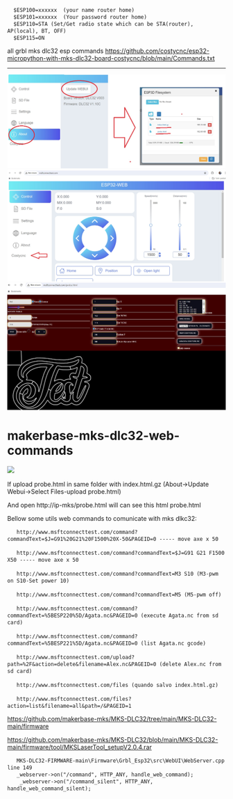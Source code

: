       $ESP100=xxxxxx  (your name router home)
      $ESP101=xxxxxx  (Your password router home)
      $ESP110=STA (Set/Get radio state which can be STA(router), AP(local), BT, OFF)
      $ESP115=ON
all grbl mks dlc32 esp commands https://github.com/costycnc/esp32-micropython-with-mks-dlc32-board-costycnc/blob/main/Commands.txt
<hr>

![](https://github.com/costycnc/makerbase-mks-dlc32-webui-custom-test-query-string-web-commands-costycnc/blob/main/2.jpg)
![](https://github.com/costycnc/makerbase-mks-dlc32-webui-custom-test-query-string-web-commands-costycnc/blob/main/1.jpg)
![](https://github.com/costycnc/makerbase-mks-dlc32-webui-custom-test-query-string-web-commands-costycnc/blob/main/3.jpg)

# makerbase-mks-dlc32-web-commands

![](https://user-images.githubusercontent.com/12979070/131437599-2b7aae8f-1569-4e38-b713-bb6b87596be5.png)

If upload probe.html in same folder with index.html.gz (About->Update Webui->Select Files-upload probe.html)

And open http://ip-mks/probe.html will can see this html probe.html

Bellow some utils web commands to comunicate with mks dlkc32:

       http://www.msftconnecttest.com/command?commandText=$J=G91%20G21%20F1500%20X-50&PAGEID=0 ----- move axe x 50

       http://www.msftconnecttest.com/command?commandText=$J=G91 G21 F1500 X50 ----- move axe x 50

       http://www.msftconnecttest.com/command?commandText=M3 S10 (M3-pwm on S10-Set power 10) 
       
       http://www.msftconnecttest.com/command?commandText=M5 (M5-pwm off)

       http://www.msftconnecttest.com/command?commandText=%5BESP220%5D/Agata.nc&PAGEID=0 (execute Agata.nc from sd card)

       http://www.msftconnecttest.com/command?commandText=%5BESP221%5D/Agata.nc&PAGEID=0 (list Agata.nc gcode)

       http://www.msftconnecttest.com/upload?path=%2F&action=delete&filename=Alex.nc&PAGEID=0 (delete Alex.nc from sd card)

       http://www.msftconnecttest.com/files (quando salvo index.html.gz)

       http://www.msftconnecttest.com/files?action=list&filename=all&path=/&PAGEID=1



https://github.com/makerbase-mks/MKS-DLC32/tree/main/MKS-DLC32-main/firmware

 https://github.com/makerbase-mks/MKS-DLC32/blob/main/MKS-DLC32-main/firmware/tool/MKSLaserTool_setupV2.0.4.rar

       MKS-DLC32-FIRMWARE-main\Firmware\Grbl_Esp32\src\WebUI\WebServer.cpp  line 149
       _webserver->on("/command", HTTP_ANY, handle_web_command);
        _webserver->on("/command_silent", HTTP_ANY, handle_web_command_silent);
